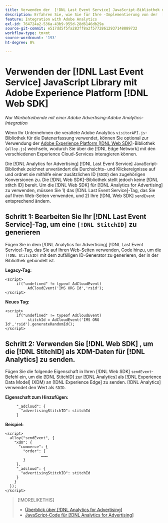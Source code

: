 ```yaml
---
title: Verwenden der  [!DNL Last Event Service] JavaScript-Bibliothek mit [!DNL Web SDK]
description: Erfahren Sie, wie Sie für Ihre -Implementierung von der  [!DNL Analytics] [!DNL visitorAPI]Bibliothek zur  [!DNL Experience Platform] [!DNL Web SDK]-Bibliothek  [!DNL Analytics for Advertising] .
feature: Integration with Adobe Analytics
exl-id: 764724a2-536a-43b9-955d-28d6146db29a
source-git-commit: e517dd5f5fa283ff8a2f57728612937148889732
workflow-type: tm+mt
source-wordcount: '193'
ht-degree: 0%

---
```


# Verwenden der [!DNL Last Event Service] JavaScript Library mit Adobe Experience Platform [!DNL Web SDK]

*Nur Werbetreibende mit einer Adobe Advertising-Adobe Analytics-Integration*

Wenn Ihr Unternehmen die veraltete Adobe Analytics `visitorAPI.js`-Bibliothek für die Datenerfassung verwendet, können Sie optional zur Verwendung der [Adobe Experience Platform [!DNL Web SDK]](https://experienceleague.adobe.com/docs/experience-platform/edge/home.html)-Bibliothek (`alloy.js`) wechseln, wodurch Sie über die [!DNL Edge Network] mit den verschiedenen Experience Cloud-Services interagieren können.

Die [!DNL Analytics for Advertising] [!DNL Last Event Service] JavaScript-Bibliothek zeichnet unverändert die Durchsichts- und Klickereignisse auf und ordnet sie mithilfe einer zusätzlichen ID (`SDID`) den zugehörigen Konversionen zu. Die [!DNL Web SDK]-Bibliothek stellt jedoch keine [!DNL stitch ID] bereit. Um die [!DNL Web SDK] für [!DNL Analytics for Advertising] zu verwenden, müssen Sie 1) das [!DNL Last Event Service]-Tag, das Sie auf Ihren Web-Seiten verwenden, und 2) Ihre [!DNL Web SDK] `sendEvent` entsprechend ändern.

## Schritt 1: Bearbeiten Sie Ihr [!DNL Last Event Service]-Tag, um eine `[!DNL StitchID]` zu generieren

Fügen Sie in dem [!DNL Analytics for Advertising] [!DNL Last Event Service]-Tag, das Sie auf Ihren Web-Seiten verwenden, Code hinzu, um die `[!DNL StitchID]` mit dem zufälligen ID-Generator zu generieren, der in der Bibliothek gebündelt ist.

**Legacy-Tag:**

```
<script>
     if("undefined" != typeof AdCloudEvent) 
          AdCloudEvent('IMS ORG Id','rsid');
</script>
```

**Neues Tag:**

```
<script>
     if("undefined" != typeof AdCloudEvent) 
          stitchId = AdCloudEvent('IMS ORG Id','rsid').generateRandomId();
</script>
```

## Schritt 2: Verwenden Sie [!DNL Web SDK] , um die [!DNL StitchID] als XDM-Daten für [!DNL Analytics] zu senden.

Fügen Sie die folgende Eigenschaft in Ihren [!DNL Web SDK] `sendEvent`-Befehl ein, um die [!DNL StitchID] zur [!DNL Analytics] als [!DNL Experience Data Model] (XDM) an [!DNL Experience Edge] zu senden.<!-- The library sends the StitchID to [!DNL Experience Edge] as `[_adcloud.advertisingStitchID](https://github.com/adobe/xdm/blob/master/docs/reference/adobe/experience/adcloud/stitch.schema.md)`. --> [!DNL Analytics] verwendet den Wert als `SDID`.

**Eigenschaft zum Hinzufügen:**

```
     "_adcloud": {
       "advertisingStitchID": stitchId
     }
```

**Beispiel:**

```
<script>
  alloy("sendEvent", {
    "xdm": {
      "commerce": {
        "order": {
                ………
        }
     },
     "_adcloud": {
       "advertisingStitchID": stitchId
     }
    }
  });
</script>
```

>[!MORELIKETHIS]
>
>* [Überblick über [!DNL Analytics for Advertising]](overview.md)
>* [JavaScript-Code für [!DNL Analytics for Advertising]](/help/integrations/analytics/javascript.md)
